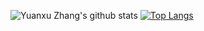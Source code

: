 ![Yuanxu Zhang's github stats](https://github-readme-stats.vercel.app/api?username=zyx898&show_icons=true&theme=radical&count_private=true)
[![Top Langs](https://github-readme-stats.vercel.app/api/top-langs/?username=zyx898&layout=compact)](https://github.com/anuraghazra/github-readme-stats)
